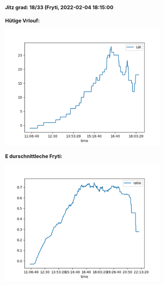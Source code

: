 ### Jitz grad: 18/33 (Fryti, 2022-02-04 18:15:00

### Hütige Vrlouf:
![Graph](Today.png)

### E durschnittleche Fryti:
![Graph](Fryti.png)